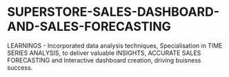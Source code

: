 # SUPERSTORE-SALES-DASHBOARD-AND-SALES-FORECASTING
LEARNINGS -
Incorporated data analysis techniques, Specialisation in TIME SERIES ANALYSIS, to deliver valuable INSIGHTS, ACCURATE SALES FORECASTING and Interactive dashboard creation, driving buisness success.
